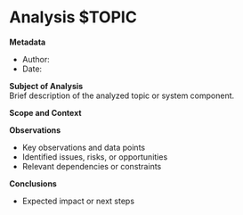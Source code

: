 # Analysis $TOPIC

**Metadata**

- Author:
- Date:

**Subject of Analysis**  
Brief description of the analyzed topic or system component.

**Scope and Context**

**Observations**

- Key observations and data points
- Identified issues, risks, or opportunities
- Relevant dependencies or constraints

**Conclusions**

- Expected impact or next steps
